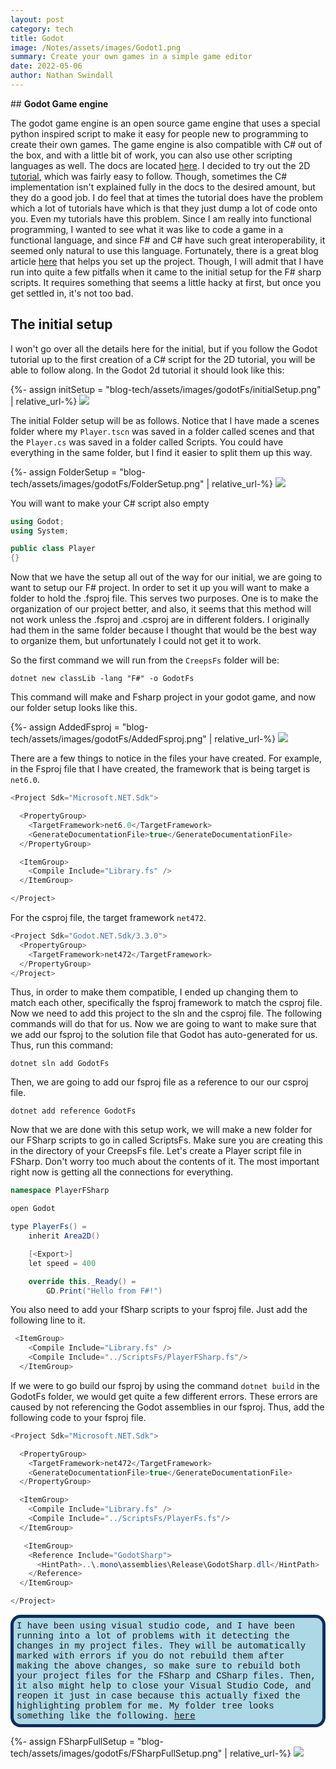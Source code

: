 ```yaml
---
layout: post
category: tech
title: Godot
image: /Notes/assets/images/Godot1.png
summary: Create your own games in a simple game editor
date: 2022-05-06
author: Nathan Swindall
---
```


<link rel="stylesheet" href="/blog-tech/assets/markdown.css">
## <strong>Godot Game engine</strong>

The godot game engine is an open source game engine that uses a special python inspired script to make it easy for people new to programming to create their own games. The game engine is also compatible with C# out of the box, and with a little bit of work, you can also use other scripting languages as well. The docs are located [here](https://docs.godotengine.org/en/stable/index.html). I decided to try out the 2D [tutorial](https://docs.godotengine.org/en/stable/getting_started/first_2d_game/index.html), which was fairly easy to follow. Though, sometimes the C# implementation isn't explained fully in the docs to the desired amount, but they do a good job. I do feel that at times the tutorial does have the problem which a lot of tutorials have which is that they just dump a lot of code onto you. Even my tutorials have this problem. Since I am really into functional programming, I wanted to see what it was like to code a game in a functional language, and since F# and C# have such great interoperability, it seemed only natural to use this language. Fortunately, there is a great blog article [here](http://www.lkokemohr.de/fsharp_godot.html) that helps you set up the project. Though, I will admit that I have run into quite a few pitfalls when it came to the initial setup for the F# sharp scripts. It requires something that seems a little hacky at first, but once you get settled in, it's not too bad. 


## <strong>The initial setup</strong>

I won't go over all the details here for the initial, but if you follow the Godot tutorial up to the first creation of a C# script for the 2D tutorial, you will be able to follow along. In the Godot 2d tutorial it should look like this: 

<p></p>
{%- assign initSetup = "blog-tech/assets/images/godotFs/initialSetup.png" | relative_url-%}
<img src ="{{initSetup}}">
<p></p>

The initial Folder setup will be as follows. Notice that I have made a scenes folder where my `Player.tscn` was saved in a folder called scenes and that the `Player.cs` was saved in a folder called Scripts. You could have everything in the same folder, but I find it easier to split them up this way.

<p></p>
{%- assign FolderSetup = "blog-tech/assets/images/godotFs/FolderSetup.png" | relative_url-%}
<img src ="{{FolderSetup}}">
<p></p>

You will want to make your C# script also empty

```csharp 
using Godot;
using System;

public class Player 
{}
```

Now that we have the setup all out of the way for our initial, we are going to want to setup our F# project. In order to set it up you will want to make a folder to hold the .fsproj file. This serves two purposes. One is to make the organization of our project better, and also, it seems that this method will not work unless the .fsproj and .csproj are in different folders. I originally had them in the same folder because I thought that would be the best way to organize them, but unfortunately I could not get it to work. 

So the first command we will run from the `CreepsFs` folder will be: 

`dotnet new classLib -lang "F#" -o GodotFs` 

This command will make and Fsharp project in your godot game, and now our folder setup looks like this. 


<p></p>
{%- assign AddedFsproj = "blog-tech/assets/images/godotFs/AddedFsproj.png" | relative_url-%}
<img src ="{{AddedFsproj}}">
<p></p>

There are a few things to notice in the files your have created. For example, in the Fsproj file that I have created, the framework that is being target is `net6.0`.


```cs
<Project Sdk="Microsoft.NET.Sdk">

  <PropertyGroup>
    <TargetFramework>net6.0</TargetFramework>
    <GenerateDocumentationFile>true</GenerateDocumentationFile>
  </PropertyGroup>

  <ItemGroup>
    <Compile Include="Library.fs" />
  </ItemGroup>

</Project>

```
For the csproj file, the target framework `net472`.

```cs
<Project Sdk="Godot.NET.Sdk/3.3.0">
  <PropertyGroup>
    <TargetFramework>net472</TargetFramework>
  </PropertyGroup>
</Project>
```


Thus, in order to make them compatible, I ended up changing them to match each other, specifically the fsproj framework to match the csproj file.  Now we need to add this project to the sln and the csproj file. The following commands will do that for us. Now we are going to want to make sure that we add our fsproj to the solution file that Godot has auto-generated for us. Thus, run this command: 

`dotnet sln add GodotFs`

Then, we are going to add our fsproj file as a reference to our our csproj file. 

`dotnet add reference GodotFs`

Now that we are done with this setup work, we will make a new folder for our FSharp scripts to go in called ScriptsFs. Make sure you are creating this in the directory of your CreepsFs file. Let's create a Player script file in FSharp. Don't worry too much about the contents of it. The most important right now is getting all the connections for everything. 

```cs
namespace PlayerFSharp

open Godot

type PlayerFs() = 
    inherit Area2D() 

    [<Export>]
    let speed = 400 

    override this._Ready() = 
        GD.Print("Hello from F#!")
```

You also need to add your fSharp scripts to your fsproj file. Just add the following line to it. 

```cs
 <ItemGroup>
    <Compile Include="Library.fs" />
    <Compile Include="../ScriptsFs/PlayerFSharp.fs"/>
  </ItemGroup>
```

If we were to go build our fsproj by using the command `dotnet build` in the GodotFs folder, we would get quite a few different errors. These errors are caused by not referencing the Godot assemblies in our fsproj. Thus, add the following code to your fsproj file. 

```csharp
<Project Sdk="Microsoft.NET.Sdk">

  <PropertyGroup>
    <TargetFramework>net472</TargetFramework>
    <GenerateDocumentationFile>true</GenerateDocumentationFile>
  </PropertyGroup>

  <ItemGroup>
    <Compile Include="Library.fs" />
    <Compile Include="../ScriptsFs/PlayerFs.fs"/>
  </ItemGroup>

   <ItemGroup>
    <Reference Include="GodotSharp">
      <HintPath>..\.mono\assemblies\Release\GodotSharp.dll</HintPath>
    </Reference>
  </ItemGroup>

</Project>
```

<p style="border: 5px solid #0d2f5c!important; border-radius: 16px; padding: 5px; background-color: lightblue !important; font-family: 'Lucida Console', 'Courier New', monospace;">
I have been using visual studio code, and I have been running into a lot of problems with it detecting the changes in my project files. They will be automatically marked with errors if you do not rebuild them after making the above changes, so make sure to rebuild both your project files for the FSharp and CSharp files. Then, it also might help to close your Visual Studio Code, and reopen it just in case because this actually fixed the highlighting problem for me. My folder tree looks something like the following. <a href="https://nathanswindall.com/">here</a>
</p>




<p></p>
{%- assign FSharpFullSetup = "blog-tech/assets/images/godotFs/FSharpFullSetup.png" | relative_url-%}
<img src ="{{FSharpFullSetup}}">
<p></p>




